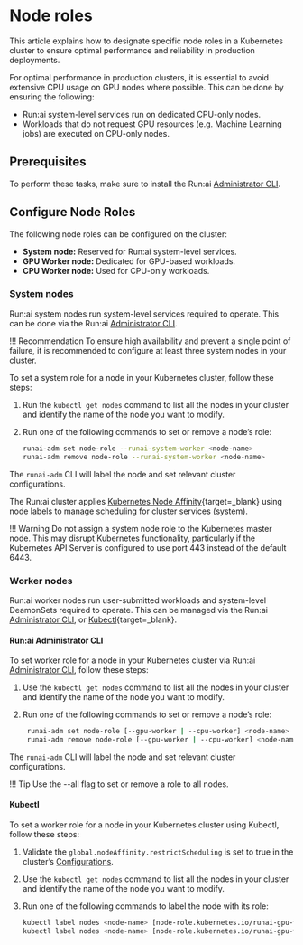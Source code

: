 # Node roles

This article explains how to designate specific node roles in a Kubernetes cluster to ensure optimal performance and reliability in production deployments.

For optimal performance in production clusters, it is essential to avoid extensive CPU usage on GPU nodes where possible. This can be done by ensuring the following:

* Run:ai system-level services run on dedicated CPU-only nodes.
* Workloads that do not request GPU resources (e.g. Machine Learning jobs) are executed on CPU-only nodes.

## Prerequisites

To perform these tasks, make sure to install the Run:ai [Administrator CLI](../docs/advanced-setup/cli-admin-install.md).

## Configure Node Roles

The following node roles can be configured on the cluster:

* **System node:** Reserved for Run:ai system-level services.
* **GPU Worker node:** Dedicated for GPU-based workloads.
* **CPU Worker node:** Used for CPU-only workloads.

### System nodes

Run:ai system nodes run system-level services required to operate. This can be done via the Run:ai [Administrator CLI](../docs/advanced-setup/cli-admin-install.md).

!!! Recommendation To ensure high availability and prevent a single point of failure, it is recommended to configure at least three system nodes in your cluster.

To set a system role for a node in your Kubernetes cluster, follow these steps:

1. Run the `kubectl get nodes` command to list all the nodes in your cluster and identify the name of the node you want to modify.
2.  Run one of the following commands to set or remove a node’s role:

    ```bash
    runai-adm set node-role --runai-system-worker <node-name>
    runai-adm remove node-role --runai-system-worker <node-name>
    ```

The `runai-adm` CLI will label the node and set relevant cluster configurations.

The Run:ai cluster applies [Kubernetes Node Affinity](https://kubernetes.io/docs/concepts/scheduling-eviction/assign-pod-node/#affinity-and-anti-affinity){target=\_blank} using node labels to manage scheduling for cluster services (system).

!!! Warning Do not assign a system node role to the Kubernetes master node. This may disrupt Kubernetes functionality, particularly if the Kubernetes API Server is configured to use port 443 instead of the default 6443.

### Worker nodes

Run:ai worker nodes run user-submitted workloads and system-level DeamonSets required to operate. This can be managed via the Run:ai [Administrator CLI](../docs/advanced-setup/cli-admin-install.md), or [Kubectl](https://kubernetes.io/docs/reference/kubectl/){target=\_blank}.

#### Run:ai Administrator CLI

To set worker role for a node in your Kubernetes cluster via Run:ai [Administrator CLI](../docs/advanced-setup/cli-admin-install.md), follow these steps:

1. Use the `kubectl get nodes` command to list all the nodes in your cluster and identify the name of the node you want to modify.
2.  Run one of the following commands to set or remove a node’s role:

    ```bash
     runai-adm set node-role [--gpu-worker | --cpu-worker] <node-name>
     runai-adm remove node-role [--gpu-worker | --cpu-worker] <node-name>
    ```

The `runai-adm` CLI will label the node and set relevant cluster configurations.

!!! Tip Use the --all flag to set or remove a role to all nodes.

#### Kubectl

To set a worker role for a node in your Kubernetes cluster using Kubectl, follow these steps:

1. Validate the `global.nodeAffinity.restrictScheduling` is set to true in the cluster’s [Configurations](../docs/advanced-setup/advanced-cluster-config.md).
2. Use the `kubectl get nodes` command to list all the nodes in your cluster and identify the name of the node you want to modify.
3.  Run one of the following commands to label the node with its role:

    ```bash
    kubectl label nodes <node-name> [node-role.kubernetes.io/runai-gpu-worker=true | node-role.kubernetes.io/runai-cpu-worker=true]
    kubectl label nodes <node-name> [node-role.kubernetes.io/runai-gpu-worker=false | node-role.kubernetes.io/runai-cpu-worker=false]
    ```
